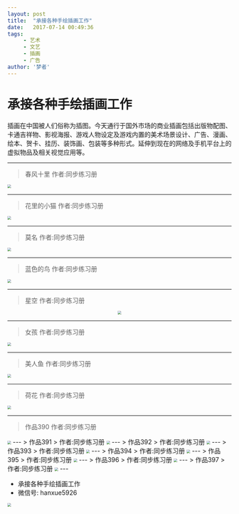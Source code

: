 ```yaml
---
layout: post
title:  "承接各种手绘插画工作"
date:   2017-07-14 00:49:36
tags:
     - 艺术
     - 文艺
     - 插画
     - 广告
author: '梦者'
---
```

# 承接各种手绘插画工作

插画在中国被人们俗称为插图。今天通行于国外市场的商业插画包括出版物配图、卡通吉祥物、影视海报、游戏人物设定及游戏内置的美术场景设计、广告、漫画、绘本、贺卡、挂历、装饰画、包装等多种形式。延伸到现在的网络及手机平台上的虚拟物品及相关视觉应用等。

---
> 春风十里
> 作者:同步练习册

<img src="https://supermanxkq.github.io/img/flower.jpeg" class="img-thumbnail" style="zoom:50%" />

---

> 花里的小猫
> 作者:同步练习册

<img src="https://supermanxkq.github.io/img/cat.jpeg" class="img-thumbnail" style="zoom:50%;hir" />


---


> 莫名
> 作者:同步练习册

<img src="https://supermanxkq.github.io/img/people.jpeg" class="img-thumbnail"  style="zoom:50%" />

---


> 蓝色的鸟
> 作者:同步练习册

<img src="https://supermanxkq.github.io/img/bird.jpeg" class="img-thumbnail" style="zoom:50%" />

---
> 星空
> 作者:同步练习册

<div  align="center">
<img src="https://supermanxkq.github.io/img/night.jpeg" class="img-thumbnail"  style="zoom:50%" />
</div>

---
> 女孩
> 作者:同步练习册


<img src="https://supermanxkq.github.io/img/girl.jpeg" class="img-thumbnail center-block"  style="zoom:50%;" />

---
> 美人鱼
> 作者:同步练习册


<img src="https://supermanxkq.github.io/img/fish.jpeg"  class="img-thumbnail"  style="zoom:50%" />

---
> 荷花
> 作者:同步练习册


<img src="https://supermanxkq.github.io/img/hehua.jpeg" class="img-thumbnail"  style="zoom:50%" />

---

> 作品390
> 作者:同步练习册

 <img src='https://supermanxkq.github.io/img/WechatIMG390.jpeg' class='img-thumbnail'  style='zoom:50%' />
---
> 作品391
> 作者:同步练习册

 <img src='https://supermanxkq.github.io/img/WechatIMG391.jpeg' class='img-thumbnail'  style='zoom:50%' />
---
> 作品392
> 作者:同步练习册

 <img src='https://supermanxkq.github.io/img/WechatIMG392.jpeg' class='img-thumbnail'  style='zoom:50%' />
---
> 作品393
> 作者:同步练习册

 <img src='https://supermanxkq.github.io/img/WechatIMG393.jpeg' class='img-thumbnail'  style='zoom:50%' />
---
> 作品394
> 作者:同步练习册

 <img src='https://supermanxkq.github.io/img/WechatIMG394.jpeg' class='img-thumbnail'  style='zoom:50%' />
---
> 作品395
> 作者:同步练习册

 <img src='https://supermanxkq.github.io/img/WechatIMG395.jpeg' class='img-thumbnail'  style='zoom:50%' />
---
> 作品396
> 作者:同步练习册

 <img src='https://supermanxkq.github.io/img/WechatIMG396.jpeg' class='img-thumbnail'  style='zoom:50%' />
---
> 作品397
> 作者:同步练习册

 <img src='https://supermanxkq.github.io/img/WechatIMG397.jpeg' class='img-thumbnail'  style='zoom:50%' />
---


   * 承接各种手绘插画工作
   * 微信号: hanxue5926
<img src="https://supermanxkq.github.io/img/code.jpeg"  class="img-thumbnail"  style="zoom:50%" />


<iframe frameborder="no" style="display:none;" border="0" marginwidth="0" marginheight="0" width="298" height="52" src="//music.163.com/outchain/player?type=2&id=436514312&auto=1&height=32"></iframe>